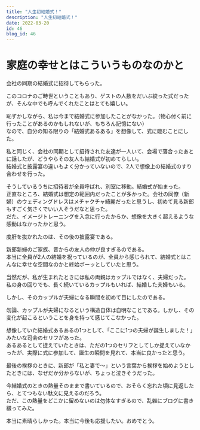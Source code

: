 ```yaml
---
title: "人生初結婚式！"
description: "人生初結婚式！"
date: 2022-03-20
id: 46
blog_id: 46
---
```


# 家庭の幸せとはこういうものなのかと

会社の同期の結婚式に招待してもらった。

このコロナのご時世ということもあり、ゲストの人数をだいぶ絞った式だったが、そんな中でも呼んでくれたことはとても嬉しい。

恥ずかしながら、私は今まで結婚式に参加したことがなかった。（物心付く前に行ったことがあるのかもしれないが、もちろん記憶にない）  
なので、自分の知る限りの「結婚式あるある」を想像して、式に臨むことにした。

私と同じく、会社の同期として招待された友達が一人いて、会場で落合ったあとに話したが、どうやらその友人も結婚式が初めてらしい。  
結婚式と披露宴の違いもよく分かっていないので、2人で想像上の結婚式のすり合わせを行った。

そうしているうちに招待者が全員呼ばれ、別室に移動。結婚式が始まった。  
正直なところ、結婚式は想定の範囲内だったことが多かった。会社の同僚（新婦）のウェディングドレスはメチャクチャ綺麗だったと思うし、初めて見る新郎もすごく気さくでいい人そうだなと思った。  
だた、イメージトレーニングを入念に行ったからか、想像を大きく超えるような感動はなかったかと思う。

度肝を抜かれたのは、その後の披露宴である。

新郎新婦のご家族、昔からの友人の仲が良すぎるのである。  
本当に全員が2人の結婚を祝っているのが、全員から感じられて、結婚式とはこんなに幸せな空間なのかと終始ボーッとしていたと思う。

当然だが、私が生まれたときには私の両親はカップルではなく、夫婦だった。  
私の身の回りでも、長く続いているカップルもいれば、結婚した夫婦もいる。

しかし、そのカップルが夫婦になる瞬間を初めて目にしたのである。

勿論、カップルが夫婦になるという構造自体は自明なことである。しかし、その変化が起こるということを身を持って感じてこなかった。  

想像していた結婚式あるあるの1つとして、「ここに1つの夫婦が誕生しました！」みたいな司会のセリフがあった。  
あるあるとして捉えていたときは、ただの1つのセリフとしてしか捉えていなかったが、実際に式に参加して、誕生の瞬間を見れて、本当に良かったと思う。

最後の挨拶のときに、新郎が「私と妻で～」という言葉から挨拶を始めようとしたときには、なぜだか分からないが、ちょっと泣きそうだった。

今結婚式のときの熱量そのままで書いているので、おそらく忘れた頃に見返したら、とてつもない駄文に見えるのだろう。  
ただ、この熱量をどこかに留めないのは勿体なすぎるので、乱雑にブログに書き綴ってみた。

本当に素晴らしかった。本当に今後も応援したい。おめでとう。